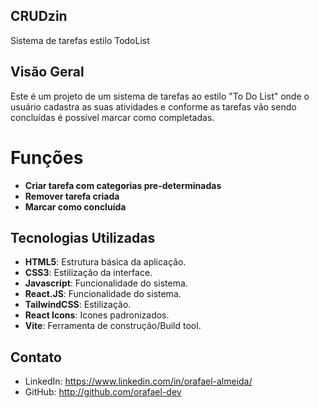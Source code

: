 ## CRUDzin

Sistema de tarefas estilo TodoList

## Visão Geral

Este é um projeto de um sistema de tarefas ao estilo "To Do List" onde o usuário cadastra as suas atividades e conforme as tarefas vão sendo concluídas é possível marcar como completadas.

# Funções

- **Criar tarefa com categorias pre-determinadas**
- **Remover tarefa criada**
- **Marcar como concluída**

## Tecnologias Utilizadas

- **HTML5**: Estrutura básica da aplicação.
- **CSS3**: Estilização da interface.
- **Javascript**: Funcionalidade do sistema.
- **React.JS**: Funcionalidade do sistema.
- **TailwindCSS**: Estilização.
- **React Icons**: Icones padronizados.
- **Vite**: Ferramenta de construção/Build tool.


## Contato

- LinkedIn: https://www.linkedin.com/in/orafael-almeida/
- GitHub: http://github.com/orafael-dev
